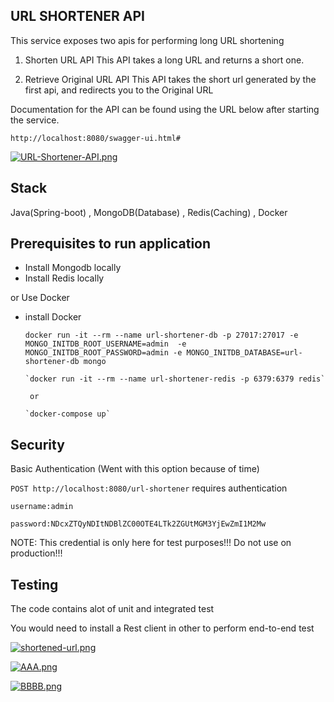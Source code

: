 **URL SHORTENER API**
-
This service exposes two apis for performing long URL shortening

1) Shorten URL API
    This API takes a long URL and returns a short one.
    
2) Retrieve Original URL API
    This API takes the short url generated by the first api, and redirects you to the Original URL
 
Documentation for the API can be found using the URL below after starting the service.

`http://localhost:8080/swagger-ui.html#`

[![URL-Shortener-API.png](https://i.postimg.cc/RhdzXNgQ/URL-Shortener-API.png)](https://postimg.cc/sGM82Ddv)

**Stack**
- 
Java(Spring-boot) , MongoDB(Database) , Redis(Caching) , Docker

**Prerequisites to run application**
--
- Install Mongodb locally
- Install Redis locally

or Use Docker
- install Docker

     `docker run -it --rm --name url-shortener-db -p 27017:27017 -e MONGO_INITDB_ROOT_USERNAME=admin 
     -e MONGO_INITDB_ROOT_PASSWORD=admin -e MONGO_INITDB_DATABASE=url-shortener-db mongo`

      `docker run -it --rm --name url-shortener-redis -p 6379:6379 redis`
      
       or 
    
      `docker-compose up`
      
**Security**
-
Basic Authentication (Went with this option because of time)

`POST http://localhost:8080/url-shortener` requires authentication

`username:admin`

`password:NDcxZTQyNDItNDBlZC00OTE4LTk2ZGUtMGM3YjEwZmI1M2Mw`

NOTE: This credential is only here for test purposes!!! Do not use on production!!!

**Testing**
-
The code contains alot of unit and integrated test

You would need to install a Rest client in other to perform end-to-end test

[![shortened-url.png](https://i.postimg.cc/QtLKcxYd/shortened-url.png)](https://postimg.cc/B8gv0sGr)

[![AAA.png](https://i.postimg.cc/MHqcr3Sk/AAA.png)](https://postimg.cc/34fJkBN9)

[![BBBB.png](https://i.postimg.cc/L6yqNVQ7/BBBB.png)](https://postimg.cc/QHTxMc3k)
